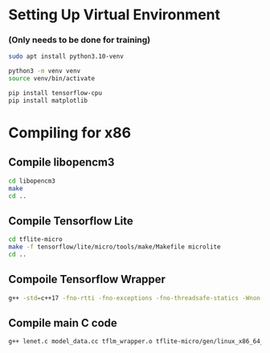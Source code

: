 
# Setting Up Virtual Environment
### (Only needs to be done for training)

```bash
sudo apt install python3.10-venv

python3 -m venv venv
source venv/bin/activate

pip install tensorflow-cpu
pip install matplotlib
```

# Compiling for x86
## Compile libopencm3
```bash
cd libopencm3
make
cd ..
```

## Compile Tensorflow Lite
```bash
cd tflite-micro
make -f tensorflow/lite/micro/tools/make/Makefile microlite
cd ..
```

## Compoile Tensorflow Wrapper
```bash
g++ -std=c++17 -fno-rtti -fno-exceptions -fno-threadsafe-statics -Wnon-virtual-dtor -Werror -fno-unwind-tables -ffunction-sections -fdata-sections -fmessage-length=0 -DTF_LITE_STATIC_MEMORY -DTF_LITE_DISABLE_X86_NEON -Wsign-compare -Wdouble-promotion -Wunused-variable -Wunused-function -Wswitch -Wvla -Wall -Wextra -Wmissing-field-initializers -Wstrict-aliasing -Wno-unused-parameter -DKERNELS_OPTIMIZED_FOR_SPEED -DTF_LITE_USE_CTIME -O2 -Itflite-micro/. -Itflite-micro/tensorflow/lite/micro/tools/make/downloads -Itflite-micro/tensorflow/lite/micro/tools/make/downloads/gemmlowp -Itflite-micro/tensorflow/lite/micro/tools/make/downloads/flatbuffers/include -Itflite-micro/tensorflow/lite/micro/tools/make/downloads/kissfft -Itflite-micro/tensorflow/lite/micro/tools/make/downloads/ruy -Itflite-micro/gen/linux_x86_64_default_gcc/genfiles/ -Itflite-micro/gen/linux_x86_64_default_gcc/genfiles/ -c tflm_wrapper.cc -o tflm_wrapper.o
```

## Compile main C code
```bash
g++ lenet.c model_data.cc tflm_wrapper.o tflite-micro/gen/linux_x86_64_default_gcc/lib/libtensorflow-microlite.a
```


